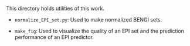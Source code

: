 This directory holds utilities of this work. 

- ```normalize_EPI_set.py```: Used to make normalized BENGI sets. 

- ```make_fig```: Used to visualize the quality of an EPI set and the prediction performance of an EPI predictor.
